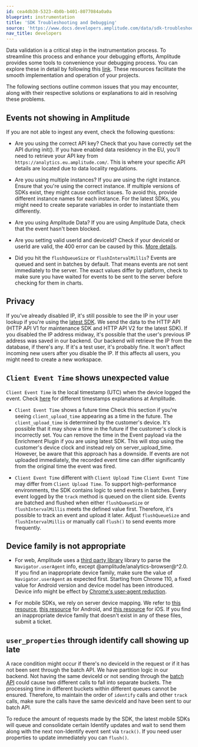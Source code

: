 ```yaml
---
id: cea4db38-5323-4b0b-b401-8077084a0a0a
blueprint: instrumentation
title: 'SDK Troubleshooting and Debugging'
source: 'https://www.docs.developers.amplitude.com/data/sdk-troubleshooting-and-debugging/'
nav_title: developers
---
```


Data validation is a critical step in the instrumentation process. To streamline this process and enhance your debugging efforts, Amplitude provides some tools to convenience your debugging process. You can explore these in detail by following this [link](../debugger). These resources facilitate the smooth implementation and operation of your projects.

The following sections outline common issues that you may encounter, along with their respective solutions or explanations to aid in resolving these problems. 

## Events not showing in Amplitude

If you are not able to ingest any event, check the following questions:

* Are you using the correct API key? 
Check that you have correctly set the API during init(). If you have enabled data residency in the EU, you'll need to retrieve your API key from `https://analytics.eu.amplitude.com/`. This is where your specific API details are located due to data locality regulations.

* Are you using multiple instances? 
If you are using the right instance. Ensure that you're using the correct instance. If multiple versions of SDKs exist, they might cause conflict issues. To avoid this, provide different instance names for each instance. For the latest SDKs, you might need to create separate variables in order to instantiate them differently.

* Are you using Amplitude Data? 
If you are using Amplitude Data, check that the event hasn't been blocked.

* Are you setting valid userId and deviceId?
Check if your deviceId or userId are valid, the 400 error can be caused by this. [More details](../../analytics/apis/http-v2-api/#device-ids-and-user-ids-minimum-length).

* Did you hit the `flushQueueSize` or `flushIntervalMillis`?
Events are queued and sent in batches by default. That means events are not sent immediately to the server. The exact values differ by platform, check to make sure you have waited for events to be sent to the server before checking for them in charts.

## Privacy 

If you've already disabled IP, it's still possible to see the IP in your user lookup if you're using the [latest SDK](../sdks/sdk-architecture/). We send the data to the HTTP API (HTTP API V1 for maintenance SDK and HTTP API V2 for the latest SDK). If you disabled the IP address midway, it's possible that the user's previous IP address was saved in our backend. Our backend will retrieve the IP from the database, if there's any. If it's a test user, it's probably fine. It won't affect incoming new users after you disable the IP. If this affects all users, you might need to create a new workspace.

## `Client Event Time` shows unexpected value

`Client Event Time` is the local timestamp (UTC) when the device logged the event. Check [here](https://help.amplitude.com/hc/en-us/articles/229313067#Raw-Data-Fields) for different timestamps explanations at Amplitude.

* `Client Event Time` shows a future time
Check this section if you're seeing `client_upload_time` appearing as a time in the future. The `client_upload_time` is determined by the customer's device. It's possible that it may show a time in the future if the customer's clock is incorrectly set. You can remove the time in the Event payload via the Enrichment Plugin if you are using latest SDK. This will stop using the customer's device clock and instead rely on server_upload_time. However, be aware that this approach has a downside. If events are not uploaded immediately, the recorded event time can differ significantly from the original time the event was fired.

* `Client Event Time` different with `Client Upload Time`
`Client Event Time` may differ from `Client Upload Time`. To support high-performance environments, the SDK contains logic to send events in batches. Every event logged by the `track` method is queued on the client side. Events are batched and flushed when either `flushQueueSize` or `flushIntervalMillis` meets the defined value first. Therefore, it's possible to track an event and upload it later. Adjust `flushQueueSize` and `flushIntervalMillis` or manually call `flush()` to send events more frequently.

## Device family is not appropriate

* For web, Amplitude uses a [third party library](https://github.com/faisalman/ua-parser-js) library to parse the `Navigator.userAgent` info, except @amplitude/analytics-browser@^2.0. If you find an inappropriate device family, make sure the value of `Navigator.userAgent` as expected first. Starting from Chrome 110, a fixed value for Android version and device model has been introduced. Device info might be effect by [Chrome's user‑agent reduction](https://developer.chrome.com/blog/user-agent-reduction-android-model-and-version/#fixed-android-version-and-device-model-starting-from-chrome-110).

* For mobile SDKs, we rely on server device mapping. We refer to [this resource](http://storage.googleapis.com/play_public/supported_devices.html), [this resource](https://en.wikipedia.org/wiki/List_of_Android_smartphones) for Android, and [this resource](https://en.wikipedia.org/wiki/Comparison_of_tablet_computers) for iOS. If you find an inappropriate device family that doesn't exist in any of these files, submit a ticket. 

## `user_properties` through identify call showing up late

A race condition might occur if there's no deviceId in the request or if it has not been sent through the batch API. We have partition logic in our backend. Not having the same deviceId or not sending through the [batch API](../../analytics/apis/batch-event-upload-api/?h=batch+api) could cause two different calls to fall into separate buckets. The processing time in different buckets within different queues cannot be ensured. Therefore, to maintain the order of `identify` calls and other `track` calls, make sure the calls have the same deviceId and have been sent to our batch API.

To reduce the amount of requests made by the SDK, the latest mobile SDKs will queue and consolidate certain Identify updates and wait to send them along with the next non-Identify event sent via `track()`. If you need user properties to update immediately you can `flush()`.
